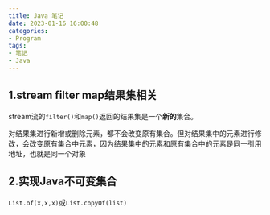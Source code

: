 ```yaml
---
title: Java 笔记
date: 2023-01-16 16:00:48
categories:
- Program
tags:
- 笔记
- Java
---
```


## 1.stream filter map结果集相关

stream流的`filter()`和`map()`返回的结果集是一个**新的**集合。

对结果集进行新增或删除元素，都不会改变原有集合。但对结果集中的元素进行修改，会改变原有集合中元素，因为结果集中的元素和原有集合中的元素是同一引用地址，也就是同一个对象

## 2.实现Java不可变集合

`List.of(x,x,x)`或`List.copyOf(list)`
